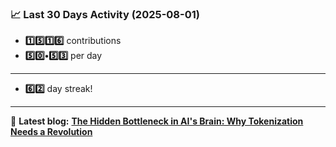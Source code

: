 <!--START_STATS-->
### 📈 Last 30 Days Activity (2025-08-01)  
- **1️⃣5️⃣1️⃣6️⃣** contributions  
- **5️⃣0️⃣•5️⃣3️⃣** per day
---
- **6️⃣2️⃣** day streak!
---
📝 **Latest blog:** [**The Hidden Bottleneck in AI's Brain: Why Tokenization Needs a Revolution**](https://andriak.com/blog/tokenization-revolution)
<!--END_STATS-->
